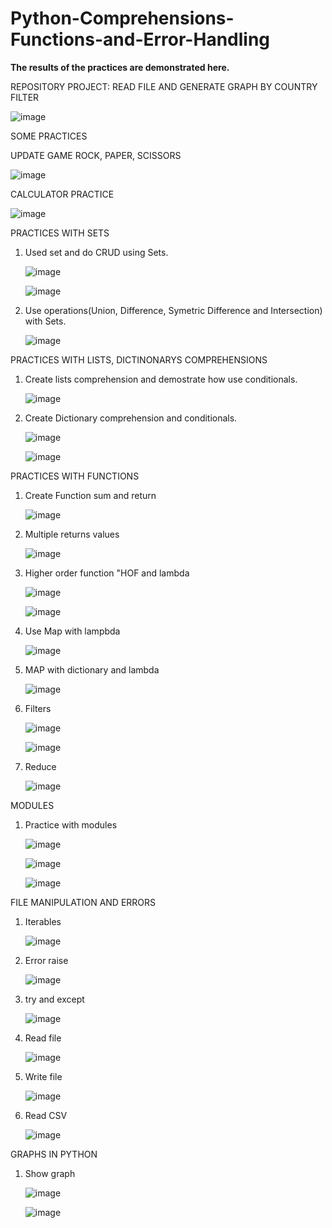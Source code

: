 # Python-Comprehensions-Functions-and-Error-Handling

**The results of the practices are demonstrated here.**

REPOSITORY PROJECT: READ FILE AND GENERATE GRAPH BY COUNTRY FILTER


![image](https://github.com/JorgeTisca/Python-Comprehensions-Functions-and-Error-Handling/assets/54377291/93791c6e-4485-40b8-97c5-972b00cc6c66)



SOME PRACTICES

UPDATE GAME ROCK, PAPER, SCISSORS
  
   ![image](https://github.com/JorgeTisca/Python-Comprehensions-Functions-and-Error-Handling/assets/54377291/b87dc4da-2627-4189-8f4b-b6a92b851671)


CALCULATOR PRACTICE

   ![image](https://github.com/JorgeTisca/Python-Comprehensions-Functions-and-Error-Handling/assets/54377291/e9ac275d-a8e6-4d4f-b8f1-e81c3007375d)


PRACTICES WITH SETS

 1. Used set and do CRUD using Sets.

    ![image](https://github.com/JorgeTisca/Python-Comprehensions-Functions-and-Error-Handling/assets/54377291/ec44ba7a-3c9d-4db9-845c-4b2081d48b58)

    ![image](https://github.com/JorgeTisca/Python-Comprehensions-Functions-and-Error-Handling/assets/54377291/92b4cfcd-9e56-4899-a41d-3328fb74cd13)


 2. Use operations(Union, Difference, Symetric Difference and Intersection) with Sets.

    ![image](https://github.com/JorgeTisca/Python-Comprehensions-Functions-and-Error-Handling/assets/54377291/befbdaaa-62fa-4dcc-977b-af55f1ff2449)

PRACTICES WITH LISTS, DICTINONARYS COMPREHENSIONS

 1. Create lists comprehension and demostrate how use conditionals.

    ![image](https://github.com/JorgeTisca/Python-Comprehensions-Functions-and-Error-Handling/assets/54377291/064d2b89-2bde-4b28-9db5-0df214465bba)


 2. Create Dictionary comprehension and conditionals.

    ![image](https://github.com/JorgeTisca/Python-Comprehensions-Functions-and-Error-Handling/assets/54377291/8a4d562a-124f-45bf-b32e-003dc36d370e)

    ![image](https://github.com/JorgeTisca/Python-Comprehensions-Functions-and-Error-Handling/assets/54377291/d4a40cef-f6f2-439f-a27b-777b0b8b2441)


PRACTICES WITH FUNCTIONS

 1. Create Function sum and return

  
      ![image](https://github.com/JorgeTisca/Python-Comprehensions-Functions-and-Error-Handling/assets/54377291/10063e43-5320-4dad-b37d-0a9eb3df664e)


 2. Multiple returns values

     ![image](https://github.com/JorgeTisca/Python-Comprehensions-Functions-and-Error-Handling/assets/54377291/dfce4ccf-5b25-4412-a307-8144ddbe5ca6)


3. Higher order function "HOF and lambda

    ![image](https://github.com/JorgeTisca/Python-Comprehensions-Functions-and-Error-Handling/assets/54377291/3b5174f8-752b-4117-92b9-243b9aa8a3f8)


    ![image](https://github.com/JorgeTisca/Python-Comprehensions-Functions-and-Error-Handling/assets/54377291/12d573ad-042c-492e-84dc-0faca61ce649)


4. Use Map with lampbda


    ![image](https://github.com/JorgeTisca/Python-Comprehensions-Functions-and-Error-Handling/assets/54377291/776e80f4-9775-4c19-885c-1f54562bd605)


5. MAP with dictionary and lambda


    ![image](https://github.com/JorgeTisca/Python-Comprehensions-Functions-and-Error-Handling/assets/54377291/1d971b7f-93a2-41f7-9e7c-75ee04e47542)


6. Filters

    ![image](https://github.com/JorgeTisca/Python-Comprehensions-Functions-and-Error-Handling/assets/54377291/3d787bda-6ed5-45d3-bd41-eaf89409a086)

    
    ![image](https://github.com/JorgeTisca/Python-Comprehensions-Functions-and-Error-Handling/assets/54377291/77fe3a74-edd8-4f9b-aba8-a5b51d3c1040)

7. Reduce


     ![image](https://github.com/JorgeTisca/Python-Comprehensions-Functions-and-Error-Handling/assets/54377291/fa9cc86c-5bf7-462f-b3c1-82720477dd84)


MODULES

1. Practice with modules


    ![image](https://github.com/JorgeTisca/Python-Comprehensions-Functions-and-Error-Handling/assets/54377291/0d55f25f-3f00-4feb-a14a-d70b51db7c0a)


    ![image](https://github.com/JorgeTisca/Python-Comprehensions-Functions-and-Error-Handling/assets/54377291/f12ec4de-d158-4746-8e81-b5caae502cb7)


    ![image](https://github.com/JorgeTisca/Python-Comprehensions-Functions-and-Error-Handling/assets/54377291/f3fa15a1-a0d2-4683-b995-eae390cec8bf)


FILE MANIPULATION AND ERRORS

1. Iterables

      ![image](https://github.com/JorgeTisca/Python-Comprehensions-Functions-and-Error-Handling/assets/54377291/69ada060-019e-45fe-b66e-89755d5ae721)

2. Error raise


      ![image](https://github.com/JorgeTisca/Python-Comprehensions-Functions-and-Error-Handling/assets/54377291/b07463e4-d2ad-4c45-bf0c-38125483e7de)

   
3. try and except

      ![image](https://github.com/JorgeTisca/Python-Comprehensions-Functions-and-Error-Handling/assets/54377291/115761ca-4aa8-4dc3-b864-fedfbb719136)


4. Read file


      ![image](https://github.com/JorgeTisca/Python-Comprehensions-Functions-and-Error-Handling/assets/54377291/2a596726-1bce-4845-a7d7-89af12357f62)

5. Write file


      ![image](https://github.com/JorgeTisca/Python-Comprehensions-Functions-and-Error-Handling/assets/54377291/95abaccb-5db8-44cc-aaae-2d75c1c7ed50)


6. Read CSV


      ![image](https://github.com/JorgeTisca/Python-Comprehensions-Functions-and-Error-Handling/assets/54377291/16a5c1a6-2c90-4ba3-822f-1bf18eedd7e0)


GRAPHS IN PYTHON

1. Show graph


    ![image](https://github.com/JorgeTisca/Python-Comprehensions-Functions-and-Error-Handling/assets/54377291/5d6537bf-8182-4e72-b674-4c3da006a38e)

     ![image](https://github.com/JorgeTisca/Python-Comprehensions-Functions-and-Error-Handling/assets/54377291/9d5d67e0-7b43-4331-9d33-0b2e3e904c6e)

